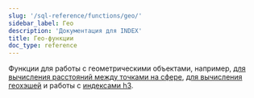 ```yaml
---
slug: '/sql-reference/functions/geo/'
sidebar_label: Гео
description: 'Документация для INDEX'
title: Гео-функции
doc_type: reference
---
```

Функции для работы с геометрическими объектами, например, [для вычисления расстояний между точками на сфере](./coordinates.md), [для вычисления геохэшей](./geohash.md) и работы с [индексами h3](./h3.md).